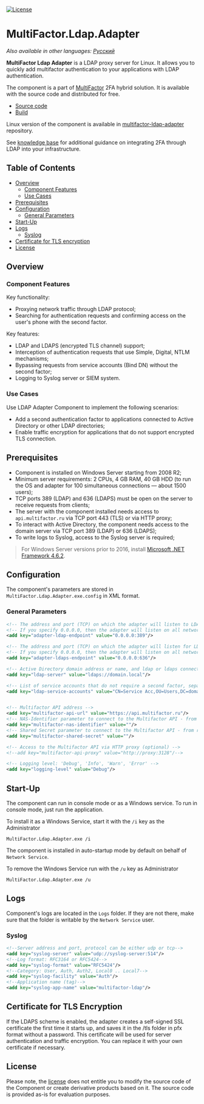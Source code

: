 [![License](https://img.shields.io/badge/license-view-orange)](LICENSE.md)

# MultiFactor.Ldap.Adapter

_Also available in other languages: [Русский](README.ru.md)_

**MultiFactor Ldap Adapter** is a LDAP proxy server for Linux. It allows you to quickly add multifactor authentication to your applications with LDAP authentication.

The component is a part of <a href="https://multifactor.pro/" target="_blank">MultiFactor</a> 2FA hybrid solution. It is available with the source code and distributed for free.

* <a href="https://github.com/MultifactorLab/MultiFactor.Ldap.Adapter" target="_blank">Source code</a>
* <a href="https://github.com/MultifactorLab/MultiFactor.Ldap.Adapter/releases" target="_blank">Build</a>

Linux version of the component is available in <a href="https://github.com/MultifactorLab/multifactor-ldap-adapter" target="_blank">multifactor-ldap-adapter</a> repository.

See <a href="https://multifactor.pro/docs/ldap-adapter/windows/" target="_blank">knowledge base</a> for additional guidance on integrating 2FA through LDAP into your infrastructure.

## Table of Contents

- [Overview](#overview)
  - [Component Features](#component-features)
  - [Use Cases](#use-cases)
- [Prerequisites](#prerequisites)
- [Configuration](#configuration)
  - [General Parameters](#general-parameters)
- [Start-Up](#start-up)
- [Logs](#logs)
  - [Syslog](#syslog)
- [Certificate for TLS encryption](#certificate-for-tls-encryption)
- [License](#license)

## Overview

### Component Features

Key functionality:

- Proxying network traffic through LDAP protocol;
- Searching for authentication requests and confirming access on the user's phone with the second factor.

Key features:

- LDAP and LDAPS (encrypted TLS channel) support;
- Interception of authentication requests that use Simple, Digital, NTLM mechanisms;
- Bypassing requests from service accounts (Bind DN) without the second factor;
- Logging to Syslog server or SIEM system.

### Use Cases

Use LDAP Adapter Component to implement the following scenarios:

* Add a second authentication factor to applications connected to Active Directory or other LDAP directories;
* Enable traffic encryption for applications that do not support encrypted TLS connection.

## Prerequisites

- Component is installed on Windows Server starting from 2008 R2;
- Minimum server requirements: 2 CPUs, 4 GB RAM, 40 GB HDD (to run the OS and adapter for 100 simultaneous connections &mdash; about 1500 users);
- TCP ports 389 (LDAP) and 636 (LDAPS) must be open on the server to receive requests from clients;
- The server with the component installed needs access to ```api.multifactor.ru``` via TCP port 443 (TLS) or via HTTP proxy;
- To interact with Active Directory, the component needs access to the domain server via TCP port 389 (LDAP) or 636 (LDAPS);
- To write logs to Syslog, access to the Syslog server is required;
> For Windows Server versions prior to 2016, install <a href="https://www.microsoft.com/en-US/download/details.aspx?id=53344" target="_blank">Microsoft .NET Framework 4.6.2</a>.

## Configuration

The component's parameters are stored in ```MultiFactor.Ldap.Adapter.exe.config``` in XML format.

### General Parameters

```xml
<!-- The address and port (TCP) on which the adapter will listen to LDAP requests -->
<!-- If you specify 0.0.0.0, then the adapter will listen on all network interfaces -->
<add key="adapter-ldap-endpoint" value="0.0.0.0:389"/>

<!-- The address and port (TCP) on which the adapter will listen for LDAPS encrypted requests -->
<!-- If you specify 0.0.0.0, then the adapter will listen on all network interfaces -->
<add key="adapter-ldaps-endpoint" value="0.0.0.0:636"/>

<!-- Active Directory domain address or name, and ldap or ldaps connection scheme -->
<add key="ldap-server" value="ldaps://domain.local"/>

<!-- List of service accounts that do not require a second factor, separated by semicolons -->
<add key="ldap-service-accounts" value="CN=Service Acc,OU=Users,DC=domain,DC=local"/>


<!-- Multifactor API address -->
<add key="multifactor-api-url" value="https://api.multifactor.ru"/>
<!-- NAS-Identifier parameter to connect to the Multifactor API - from resource details in your account -->
<add key="multifactor-nas-identifier" value=""/>
<!-- Shared Secret parameter to connect to the Multifactor API - from resource details in your account -->
<add key="multifactor-shared-secret" value=""/>

<!-- Access to the Multifactor API via HTTP proxy (optional) -->
<!--add key="multifactor-api-proxy" value="http://proxy:3128"/-->

<!-- Logging level: 'Debug', 'Info', 'Warn', 'Error' -->
<add key="logging-level" value="Debug"/>
```

## Start-Up

The component can run in console mode or as a Windows service. To run in console mode, just run the application.

To install it as a Windows Service, start it with the ```/i``` key as the Administrator
```shell
MultiFactor.Ldap.Adapter.exe /i
```
The component is installed in auto-startup mode by default on behalf of ```Network Service```.

To remove the Windows Service run with the ```/u``` key as Administrator
```shell
MultiFactor.Ldap.Adapter.exe /u
```

## Logs

Component's logs are located in the ```Logs``` folder. If they are not there, make sure that the folder is writable by the ```Network Service``` user.

### Syslog

```xml
<!--Server address and port, protocol can be either udp or tcp-->
<add key="syslog-server" value="udp://syslog-server:514"/>
<!--Log format: RFC3164 or RFC5424-->
<add key="syslog-format" value="RFC5424"/>
<!--Category: User, Auth, Auth2, Local0 .. Local7-->
<add key="syslog-facility" value="Auth"/>
<!--Application name (tag)-->
<add key="syslog-app-name" value="multifactor-ldap"/>
```

## Certificate for TLS Encryption

If the LDAPS scheme is enabled, the adapter creates a self-signed SSL certificate the first time it starts up, and saves it in the /tls folder in pfx format without a password.
This certificate will be used for server authentication and traffic encryption. You can replace it with your own certificate if necessary.

## License

Please note, the [license](LICENSE.md) does not entitle you to modify the source code of the Component or create derivative products based on it. The source code is provided as-is for evaluation purposes.